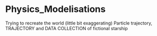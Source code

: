 # Physics_Modelisations
Trying to recreate the world (little bit exaggerating)
Particle trajectory, TRAJECTORY and DATA COLLECTION of fictional starship

